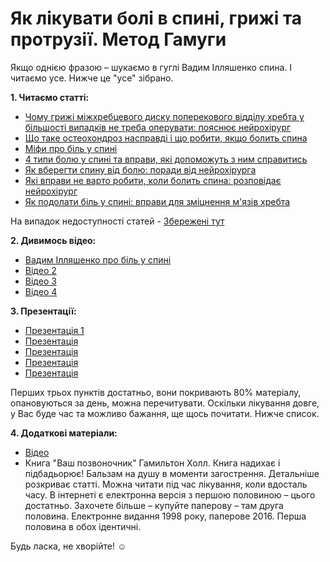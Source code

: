# Як лікувати болі в спині, грижі та протрузії. Метод Гамуги

Якщо однією фразою – шукаємо в гуглі Вадим Ілляшенко спина. І читаємо усе. Нижче це "усе" зібрано.

**1. Читаємо статті:**
- [Чому грижі міжхребцевого диску поперекового відділу хребта у більшості випадків не треба оперувати: пояснює нейрохірург](https://moz.gov.ua/article/health/chomu-grizhi-mizhhrebcevogo-disku-u-bilshosti-vipadkiv-ne-treba-operuvati-pojasnjue-nejrohirurg)
- [Що таке остеохондроз насправді і що робити, якщо болить спина](https://moz.gov.ua/article/health/scho-take-osteohondroz-naspravdi-i-scho-robiti-jakscho-bolit-spina)
- [Міфи про біль у спині](https://moz.gov.ua/article/health/mifi-pro-bil-u-spini)
- [4 типи болю у спині та вправи, які допоможуть з ним справитись](https://moz.gov.ua/article/health/4-tipi-bolju-u-spini-ta-vpravi-jaki-dopomozhut-z-nim-spravitis)
- [Як вберегти спину від болю: поради від нейрохірурга](https://moz.gov.ua/article/health/jak-vberegti-spinu-vid-bolju-poradi-vid-nejrohirurga)
- [Які вправи не варто робити, коли болить спина: розповідає нейрохірург](https://moz.gov.ua/article/health/jaki-vpravi-ne-varto-robiti-koli-bolit-spina-rozpovidae-nejrohirurg)
- [Як подолати біль у спині: вправи для зміцнення м'язів хребта](https://moz.gov.ua/article/health/jak-podolati-bil-u-spini-vpravi-dlja-zmicnennja-mjaziv-hrebta)

На випадок недоступності статей - [Збережені тут](https://www.dropbox.com/s/updpueivaauh89g/Low-Back-Pain-Articles.zip?dl=0)

**2. Дивимось відео:**
- [Вадим Ілляшенко про біль у спині](https://www.youtube.com/watch?v=yJ4Zv5Mulh8)
- [Відео 2](https://www.facebook.com/MedicalGatepage/videos/1314104088733476/?vh=e)
- [Відео 3](https://www.youtube.com/watch?v=5j86SawwCEw)
- [Відео 4](https://www.youtube.com/watch?v=_JupHeaaeAY&vl=uk)

**3. Презентації:**
- [Презентація 1](https://www.slideshare.net/chcm/ss-73498429)
- [Презентація ]()
- [Презентація ]()
- [Презентація ]()
- [Презентація ]()

Перших трьох пунктів достатньо, вони покривають 80% матеріалу, опановуються за день, можна перечитувати. Оскільки лікування довге, у Вас буде час та можливо бажання, ще щось почитати. Нижче список.

**4. Додаткові матеріали:**
- [Відео](https://www.facebook.com/MedicalGatepage/videos/1314104088733476/?vh=e)
- Книга "Ваш позвоночник" Гамильтон Холл. Книга надихає і підбадьорює! Бальзам на душу в моменти загострення. Детальніше розкриває статті. Можна читати під час лікування, коли вдосталь часу. В інтернеті є електронна версія з першою половиною – цього достатньо. Захочете більше – купуйте паперову – там друга половина. Електронне видання 1998 року, паперове 2016. Перша половина в обох ідентичні.

Будь ласка, не хворійте! ☺️
